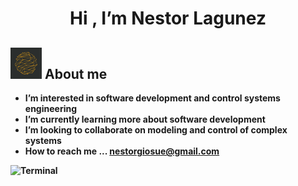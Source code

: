 

<h1 align="center"><b>Hi , I’m Nestor Lagunez </h1>

	
## <picture><img src = "https://github.com/Giosuetl/assets/blob/main/vsgif.gif" width = 50px></picture> **About me**

-  I’m interested in software development and control systems engineering
-  I’m currently learning more about software development 
-  I’m looking to collaborate on modeling and control of complex systems
-  How to reach me ... nestorgiosue@gmail.com
  




  ![Terminal](https://www.codewars.com/users/Gostl/badges/small)
<!---
Giosuetl/Giosuetl is a ✨ special ✨ repository because its `README.md` (this file) appears on your GitHub profile.
You can click the Preview link to take a look at your changes.
--->
